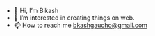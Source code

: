 - 👋 Hi, I’m Bikash
- 👀 I’m interested in creating things on web.
- 📫 How to reach me bkashgaucho@gmail.com

<!---
bikash3024/bikash3024 is a ✨ special ✨ repository because its `README.md` (this file) appears on your GitHub profile.
You can click the Preview link to take a look at your changes.
--->

